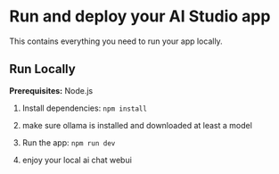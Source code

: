 # Run and deploy your AI Studio app

This contains everything you need to run your app locally.

## Run Locally

**Prerequisites:**  Node.js


1. Install dependencies:
      `npm install`
2. make sure ollama is installed and downloaded at least a model


3. Run the app:
   `npm run dev`
4. enjoy your local ai chat webui

